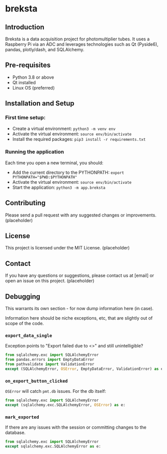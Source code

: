# breksta

## Introduction

Breksta is a data acquisition project for photomultiplier tubes. It uses a Raspberry Pi via an ADC and leverages technologies such as Qt (Pyside6), pandas, plotly/dash, and SQLAlchemy.

## Pre-requisites

- Python 3.8 or above
- Qt installed
- Linux OS (preferred)

## Installation and Setup

### First time setup:

- Create a virtual environment: `python3 -m venv env`
- Activate the virtual environment: `source env/bin/activate`
- Install the required packages: `pip3 install -r requirements.txt`

### Running the application

Each time you open a new terminal, you should:

- Add the current directory to the PYTHONPATH: `export PYTHONPATH="$PWD:$PYTHONPATH"`
- Activate the virtual environment: `source env/bin/activate`
- Start the application: `python3 -m app.breksta`

## Contributing
Please send a pull request with any suggested changes or improvements. (placeholder)

## License
This project is licensed under the MIT License. (placeholder)

## Contact
If you have any questions or suggestions, please contact us at [email] or open an issue on this project. (placeholder)

## Debugging

This warrants its own section - for now dump information here (in case).

Information here should be niche exceptions, etc, that are slightly out of scope of the code.

### `export_data_single`

Exception points to "Export failed due to <>" and still unintelligible?

```python
from sqlalchemy.exc import SQLAlchemyError
from pandas.errors import EmptyDataError
from pathvalidate import ValidationError
except (SQLAlchemyError, OSError, EmptyDataError, ValidationError) as e:
```

### `on_export_button_clicked`

`OSError` will catch `pmt.db` issues. For the db itself:

```python
from sqlalchemy.exc import SQLAlchemyError
except (sqlalchemy.exc.SQLAlchemyError, OSError) as e:
```

### `mark_exported`

If there are any issues with the session or committing changes to the database.

```python
from sqlalchemy.exc import SQLAlchemyError
except sqlalchemy.exc.SQLAlchemyError as e:
```
